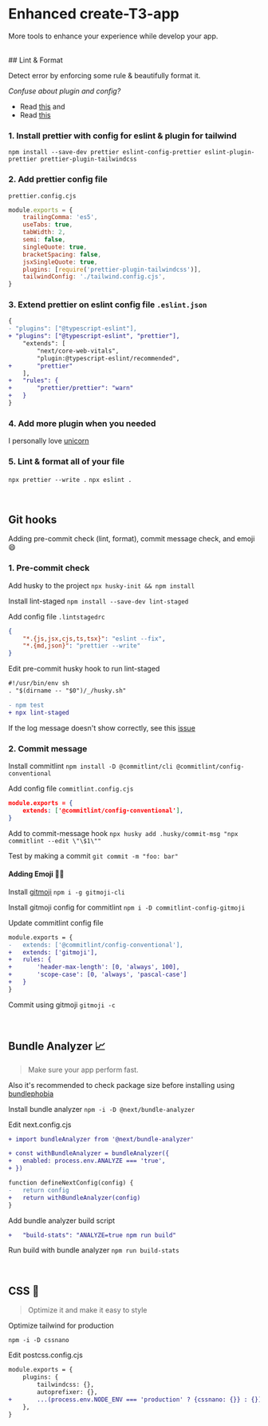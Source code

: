 # Enhanced create-T3-app

More tools to enhance your experience while develop your app.

<br />
## Lint & Format

Detect error by enforcing some rule & beautifully format it.

_Confuse about plugin and config?_

- Read [this](https://stackoverflow.com/questions/44690308/whats-the-difference-between-prettier-eslint-eslint-plugin-prettier-and-eslint) and
- Read [this](https://stackoverflow.com/questions/53189200/whats-the-difference-between-plugins-and-extends-in-eslint)

### 1. Install prettier with config for eslint & plugin for tailwind

`npm install --save-dev prettier eslint-config-prettier eslint-plugin-prettier prettier-plugin-tailwindcss`

### 2. Add prettier config file

`prettier.config.cjs`

```js
module.exports = {
	trailingComma: 'es5',
	useTabs: true,
	tabWidth: 2,
	semi: false,
	singleQuote: true,
	bracketSpacing: false,
	jsxSingleQuote: true,
	plugins: [require('prettier-plugin-tailwindcss')],
	tailwindConfig: './tailwind.config.cjs',
}
```

### 3. Extend prettier on eslint config file `.eslint.json`

```diff
{
- "plugins": ["@typescript-eslint"],
+ "plugins": ["@typescript-eslint", "prettier"],
	"extends": [
		"next/core-web-vitals",
		"plugin:@typescript-eslint/recommended",
+		"prettier"
	],
+	"rules": {
+		"prettier/prettier": "warn"
+	}
}
```

### 4. Add more plugin when you needed

I personally love [unicorn](https://github.com/sindresorhus/eslint-plugin-unicorn)

### 5. Lint & format all of your file

`npx prettier --write .`
`npx eslint .`

<br />

## Git hooks

Adding pre-commit check (lint, format), commit message check, and emoji 😄

### 1. Pre-commit check

Add husky to the project
`npx husky-init && npm install`

Install lint-staged
`npm install --save-dev lint-staged`

Add config file `.lintstagedrc`

```json
{
	"*.{js,jsx,cjs,ts,tsx}": "eslint --fix",
	"*.{md,json}": "prettier --write"
}
```

Edit pre-commit husky hook to run lint-staged

```diff
#!/usr/bin/env sh
. "$(dirname -- "$0")/_/husky.sh"

- npm test
+ npx lint-staged
```

If the log message doesn't show correctly, see this [issue](https://github.com/typicode/husky/issues/968#issuecomment-1176848345)

### 2. Commit message

Install commitlint
`npm install -D @commitlint/cli @commitlint/config-conventional`

Add config file `commitlint.config.cjs`

```json
module.exports = {
	extends: ['@commitlint/config-conventional'],
}
```

Add to commit-message hook
`npx husky add .husky/commit-msg "npx commitlint --edit \"\$1\""`

Test by making a commit
`git commit -m "foo: bar"`

#### Adding Emoji 🤯🚀

Install [gitmoji](https://github.com/carloscuesta/gitmoji)
`npm i -g gitmoji-cli`

Install gitmoji config for commitlint
`npm i -D commitlint-config-gitmoji`

Update commitlint config file

```diff
module.exports = {
-	extends: ['@commitlint/config-conventional'],
+	extends: ['gitmoji'],
+	rules: {
+		'header-max-length': [0, 'always', 100],
+		'scope-case': [0, 'always', 'pascal-case']
+ 	}
}
```

Commit using gitmoji
`gitmoji -c`

<br />

## Bundle Analyzer 📈

> Make sure your app perform fast.

Also it's recommended to check package size before installing using [bundlephobia](https://bundlephobia.com/)

Install bundle analyzer
`npm -i -D @next/bundle-analyzer`

Edit next.config.cjs

```diff
+ import bundleAnalyzer from '@next/bundle-analyzer'

+ const withBundleAnalyzer = bundleAnalyzer({
+ 	enabled: process.env.ANALYZE === 'true',
+ })

function defineNextConfig(config) {
-	return config
+	return withBundleAnalyzer(config)
}
```

Add bundle analyzer build script

```diff
+	"build-stats": "ANALYZE=true npm run build"
```

Run build with bundle analyzer
`npm run build-stats`

<br />

## CSS 💅

> Optimize it and make it easy to style

Optimize tailwind for production

`npm -i -D cssnano`

Edit postcss.config.cjs

```diff
module.exports = {
	plugins: {
		tailwindcss: {},
		autoprefixer: {},
+		...(process.env.NODE_ENV === 'production' ? {cssnano: {}} : {}),
	},
}
```
